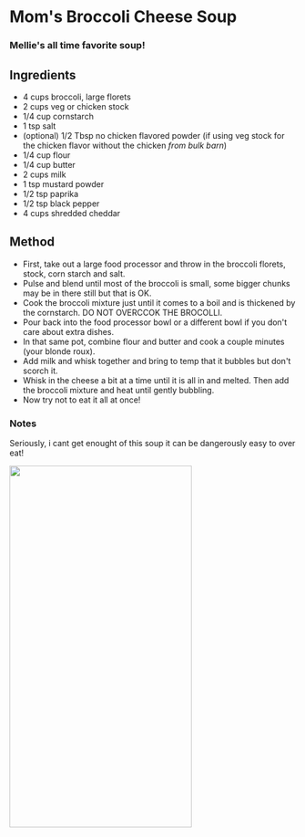 # Mom's Broccoli Cheese Soup

### Mellie's all time favorite soup!

## Ingredients

- 4 cups broccoli, large florets
- 2 cups veg or chicken stock
- 1/4 cup cornstarch
- 1 tsp salt
- (optional) 1/2 Tbsp no chicken flavored powder (if using veg stock for the chicken flavor without the chicken *from bulk barn*)
- 1/4 cup flour
- 1/4 cup butter
- 2 cups milk
- 1 tsp mustard powder
- 1/2 tsp paprika
- 1/2 tsp black pepper
- 4 cups shredded cheddar

## Method

- First, take out a large food processor and throw in the broccoli florets, stock, corn starch and salt.
- Pulse and blend until most of the broccoli is small, some bigger chunks may be in there still but that is OK.
- Cook the broccoli mixture just until it comes to a boil and is thickened by the cornstarch. DO NOT OVERCCOK THE BROCOLLI. 
- Pour back into the food processor bowl or a different bowl if you don't care about extra dishes. 
- In that same pot, combine flour and butter and cook a couple minutes (your blonde roux).
- Add milk and whisk together and bring to temp that it bubbles but don't scorch it. 
- Whisk in the cheese a bit at a time until it is all in and melted. Then add the broccoli mixture and heat until gently bubbling. 
- Now try not to eat it all at once!

### Notes
Seriously, i cant get enought of this soup it can be dangerously easy to over eat!

<a href="https://www.verywellfit.com/recipe-nutrition-analyzer-4157076" target="_blank"><img width="320" height="633.583" src="https://www.verywellfit.com/thmb/uo7TQZaDQ7PYi89vyPbeqoElH0Y=/1000x0/Nutrition-Label-Embed-263330351-fe0e0d357d4147f582d7b50f59592ffc.png" /></a>
